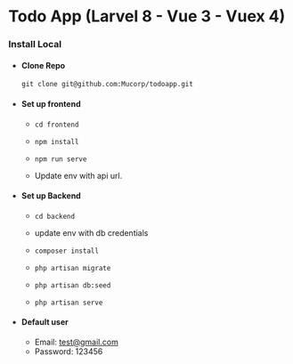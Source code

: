 # Todo App (Larvel 8 - Vue 3 - Vuex 4)

### Install Local
- #### Clone Repo

	`git clone git@github.com:Mucorp/todoapp.git`

- #### Set up frontend
	- `cd frontend`
	
	- `npm install`
	
	- `npm run serve`
	
	- Update env with api url.
- #### Set up Backend
	- `cd backend`
  
  - update env with db credentials
  - `composer install`
  
  - `php artisan migrate`
  
  - `php artisan db:seed`
  
  - `php artisan serve`
	
 - #### Default user
  	- Email: test@gmail.com
  	- Password: 123456
